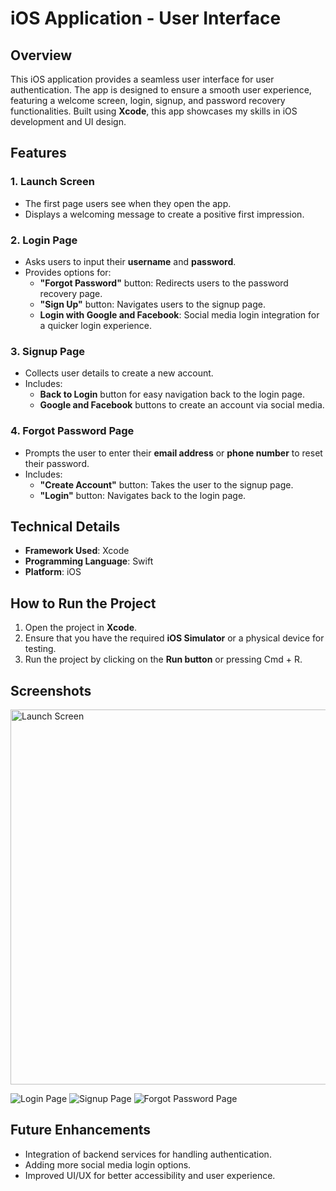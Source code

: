 # iOS Application - User Interface

## Overview
This iOS application provides a seamless user interface for user authentication. The app is designed to ensure a smooth user experience, featuring a welcome screen, login, signup, and password recovery functionalities. Built using **Xcode**, this app showcases my skills in iOS development and UI design.

## Features

### 1. Launch Screen
- The first page users see when they open the app.
- Displays a welcoming message to create a positive first impression.

### 2. Login Page
- Asks users to input their **username** and **password**.
- Provides options for:
  - **"Forgot Password"** button: Redirects users to the password recovery page.
  - **"Sign Up"** button: Navigates users to the signup page.
  - **Login with Google and Facebook**: Social media login integration for a quicker login experience.

### 3. Signup Page
- Collects user details to create a new account.
- Includes:
  - **Back to Login** button for easy navigation back to the login page.
  - **Google and Facebook** buttons to create an account via social media.

### 4. Forgot Password Page
- Prompts the user to enter their **email address** or **phone number** to reset their password.
- Includes:
  - **"Create Account"** button: Takes the user to the signup page.
  - **"Login"** button: Navigates back to the login page.

## Technical Details
- **Framework Used**: Xcode
- **Programming Language**: Swift
- **Platform**: iOS

## How to Run the Project
1. Open the project in **Xcode**.
2. Ensure that you have the required **iOS Simulator** or a physical device for testing.
3. Run the project by clicking on the **Run button** or pressing Cmd + R.

## Screenshots
<img src="pictures/launchscreen.png" alt="Launch Screen" width="600">

![Login Page](pictures/Login.png)
![Signup Page](pictures/signup.png)
![Forgot Password Page](pictures/forgetpassword.png)

## Future Enhancements
- Integration of backend services for handling authentication.
- Adding more social media login options.
- Improved UI/UX for better accessibility and user experience.

